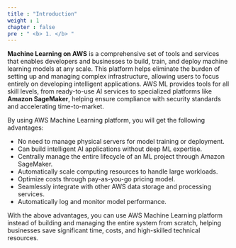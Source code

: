 ```yaml
---
title : "Introduction"
weight : 1 
chapter : false
pre : " <b> 1. </b> "
---
```

**Machine Learning on AWS** is a comprehensive set of tools and services that enables developers and businesses to build, train, and deploy machine learning models at any scale. This platform helps eliminate the burden of setting up and managing complex infrastructure, allowing users to focus entirely on developing intelligent applications. AWS ML provides tools for all skill levels, from ready-to-use AI services to specialized platforms like **Amazon SageMaker**, helping ensure compliance with security standards and accelerating time-to-market.

By using AWS Machine Learning platform, you will get the following advantages:
- No need to manage physical servers for model training or deployment.
- Can build intelligent AI applications without deep ML expertise.
- Centrally manage the entire lifecycle of an ML project through Amazon SageMaker.
- Automatically scale computing resources to handle large workloads.
- Optimize costs through pay-as-you-go pricing model.
- Seamlessly integrate with other AWS data storage and processing services.
- Automatically log and monitor model performance.

With the above advantages, you can use AWS Machine Learning platform instead of building and managing the entire system from scratch, helping businesses save significant time, costs, and high-skilled technical resources. 